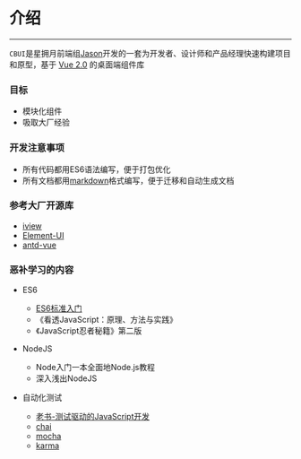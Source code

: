 # 介绍

----

`CBUI`是星拥月前端组[Jason](https://github.com/niuzz)开发的一套为开发者、设计师和产品经理快速构建项目和原型，基于 [Vue 2.0](https://cn.vuejs.org/v2/api/) 的桌面端组件库

### 目标
- 模块化组件
- 吸取大厂经验

### 开发注意事项
- 所有代码都用ES6语法编写，便于打包优化
- 所有文档都用[markdown](https://www.appinn.com/markdown/)格式编写，便于迁移和自动生成文档

### 参考大厂开源库
- [iview](https://www.iviewui.com/)
- [Element-UI](http://element-cn.eleme.io/#/zh-CN)
- [antd-vue](https://vuecomponent.github.io/ant-design-vue/docs/vue/introduce-cn/)

### 恶补学习的内容
- ES6
    - [ES6标准入门](http://es6.ruanyifeng.com/)
    - 《看透JavaScript：原理、方法与实践》
    - 《JavaScript忍者秘籍》第二版

- NodeJS
	- Node入门一本全面地Node.js教程
	- 深入浅出NodeJS

- 自动化测试
    - [老书-测试驱动的JavaScript开发](http://book.51cto.com/art/201203/322790.htm)
	- [chai](http://www.chaijs.com/)
    - [mocha](https://mochajs.org/)
    - [karma](http://karma-runner.github.io/2.0/index.html)
